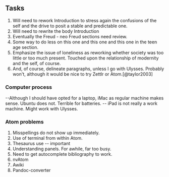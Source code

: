 ## Tasks

1. Will need to rework Introduction to stress again the confusions of the self and the drive to posit a stable and predictable one.
2. Will need to rewrite the body Introduction
3. Eventually the Freud - neo Freud sections need review.
4. Some way to do less on this one and this one and this one in the teen age section.
5. Emphasize the issue of loneliness as reworking whether society was too little or too much present. Touched upon the relationship of modernity and the self, of course.
5. And, of course, delineate paragraphs, unless I go with Ulysses. Probably won't, although it would be nice to try Zettlr or Atom.[@taylor2003]

### Computer process

--Although I should have opted for a laptop, iMac as regular machine makes sense. Ubuntu does not. Terrible for batteries. -- iPad is not really a work machine. Might work with Ulysses.

### Atom problems

1. Misspellings do not show up immediately.
2. Use of terminal from within Atom.
3. Thesaurus use -- important
4. Understanding panels. For awhile, far too busy.
5. Need to get autocomplete bibliography to work.
6. nvAtom
7. Awiki
8. Pandoc-converter
